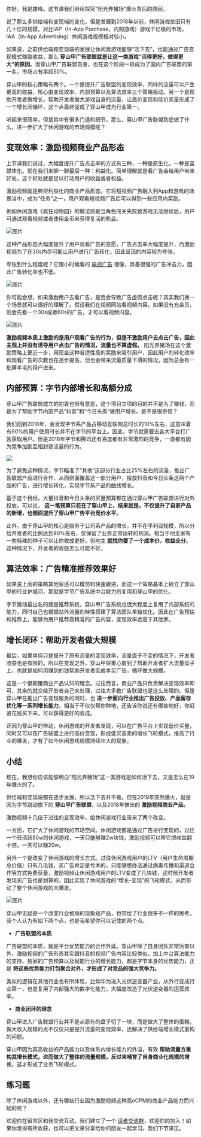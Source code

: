 你好，我是雄峰。这节课我们继续探究“阳光养猪场”爆火背后的原因。

说了那么多供给端和变现端的变化，但是发展到2018年以前，休闲游戏依旧只有几十亿的规模，对比IAP（In-App Purchase，内购游戏）游戏千亿级的市场，IAA（In-App Advertising）休闲游戏规模相对较小。

如果说，之前供给端和变现端的发展让休闲类游戏能够“活下去”，也能通过广告变现模式赚取收益，那么 **穿山甲广告联盟就是让这一类游戏“活得更好，做得更大”的原因**。而穿山甲广告联盟自身，也在这个阶段一跃成为了国内广告联盟的第一名，市场占有率超50%。

穿山甲的核心策略有两个。一个是提升广告联盟的变现效率，同样的流量可以产生更高的收益，核心由变现效率、内部预算以及算法效率三个策略驱动。另一个是帮助开发者做增长，帮助开发者做大游戏自身的流量，让高价变现和低价买量形成了一个增长闭循环，这个点最终促成了穿山甲成为行业第一。

听起来很简单，但是其中有很多门道和细节，那么，穿山甲广告联盟到底做了什么，进一步扩大了休闲游戏的市场规模呢？

## 变现效率：激励视频商业产品形态

上节课我们说过，大幅度提升广告点击率的方式有三种，一种是原生化，一种是富媒体化。现在我们来聊一聊最后一种：利益化。简单理解就是看广告会给用户带来好处，这个好处就是足以打动用户的收益或者权益。

激励视频就是典型利益化的商业产品形态。它将短视频广告融入到App和游戏的场景当中，成为“任务”之一，用户观看短视频广告后可以得到一些应用内奖励。

例如休闲游戏《疯狂动物园》的做法则是当角色闯关失败致游戏无法继续后，用户可通过观看视频或者使用金币来获得复活的机会。

![图片](https://static001.geekbang.org/resource/image/38/64/38b129f6db0fc9f775677f7039d75664.jpg?wh=1142x477)

这种产品形态大幅度提升了用户观看广告的意愿，广告点击率大幅度提升，而激励视频为了在30s内尽可能让用户进行广告转化，因此呈现的内容较为夸张。

夸张到什么程度呢？它跟小时候看的 [电视广告](https://www.bilibili.com/video/BV12K411K7R4?spm_id_from=333.337.search-card.all.click) 很像，具备很强的广告冲击力，因此广告转化率也不低。

![图片](https://static001.geekbang.org/resource/image/49/69/4918e152yyc5895871be45f041713669.jpg?wh=1142x477)

你可能会想，如果激励用户去看广告，是否会导致广告虚假点击呢？其实我们换一个场景就可以很好的理解了。假设我们在视频网站看视频内容，如果没有充会员，则会先看一个30s或者60s的广告，才可以看视频内容。

![图片](https://static001.geekbang.org/resource/image/7a/b4/7a0253d778b04b43fe37753ef22b3fb4.jpg?wh=1142x477)

**激励视频本质上激励的是用户观看广告的行为，但是不激励用户去点击广告，因此主观上并没有诱导用户点击广告的情况，流量也不算虚假。** 阳光养猪场在这个激励策略上更近一步，用现金这种普适性高的奖励来吸引用户，因此用户的转化效率和观看广告的次数也在逐步提高，但也会带来流量质量下滑的情况，因为总会有一批薅羊毛的用户进来。

## 内部预算：字节内部增长和高额分成

穿山甲广告联盟成立的初衷也很有意思，这个项目立项的目的并不是为了赚钱，而是为了帮助字节内部产品“抖音”和“今日头条”做用户增长。是不是很奇怪？

我们回到2018年，会发现字节系产品占移动互联网总时长的10%左右，这意味着有90%的用户使用时长并不在字节的平台上。因此，字节就需要去各大平台打广告获取用户。但是2018年字节和腾讯还有百度都有非常激烈的竞争，一直都有因为竞争加剧互相封锁流量的行为。

![](https://static001.geekbang.org/resource/image/b3/d1/b3e53cafab8a1b4f55yy8ddc9abae3d1.jpg?wh=1142x535)

为了避免这种情况，字节瞄准了“其他”这部分行业占比25%左右的流量，推出广告联盟产品进行合作，从而侧面覆盖这一部分用户，投放抖音和今日头条这两个产品的广告，进行增长转化，实现字节系产品的曲线增长。

基于这个目标，大量抖音和今日头条的买量预算都在通过穿山甲广告联盟进行对外投放。可以说， **这一笔预算只花在了穿山甲上，结果就是，不仅提升了自家产品的新增，也侧面提升了穿山甲广告平台竞价水平**。

此外，由于穿山甲的核心是服务于公司系产品的增长，并不在乎利润规模，所以分给开发者的比例达到90%左右，仅保留了业务正常运转的利润。相当于地主家有一些特殊的种子可以让你收成更好，但地主 **就找你要了一个成本价，收益全分**。这种情况下，开发者的收益怎么可能不好。

## 算法效率：广告精准推荐效果好

如果说上面的策略其他家还可以模仿和快速跟进，而这一个策略基本上树立了穿山甲的行业护城河，那就是字节广告系统中台能力的复用和穿山甲的优化。

字节跳动最出名的就是推荐系统，穿山甲广告系统也很大程度上复用了内部系统的能力，同时自己也根据站外流量的特性搭建了算法团队单独优化。因此在广告预估和推荐上，能够为用户推荐高精准的广告内容，变现效率远高于其他家。

## 增长闭环：帮助开发者做大规模

最后，如果单纯只是提升了原有流量的变现效率，流量盘子不变的情况下，开发者收益也是有限的。所以在变现之外，穿山甲将重心放到了帮助开发者扩大流量盘子上，也就是如何用赚到的钱帮助开发者低成本买广告，循环做大规模。

这是一个很颠覆商业产品认知的理念。过往而言，商业产品只负责解决变现效率即可，其余的就交给开发者自己来处理，过往大多数广告联盟也是这么处理的。但是穿山甲在推出广告变现服务的同时，也 **进一步面向行业推出广告投放、产品留存优化等一系列增长能力**，相当于不仅仅帮你种地，还告诉你说还有哪些地好，你赶紧花钱买下来，可以获得更好的收成。

正因为穿山甲的带动，休闲游戏的开发者发现，可以在广告平台上实现低价买量，同时又可以在广告联盟上进行高价变现，形成低买高卖的增长飞轮模式，推高了行业的爆发，才有了如今休闲游戏规模持续壮大的现象。

## 小结

现在，我想你应该能够明白“阳光养猪场”这一类游戏是如何活下去，又是怎么在19年爆火的了。

供给端和变现端都在逐步发展，所以活下去并不难。但在2019年突然爆火，就是因为字节跳动旗下的 **穿山甲广告联盟**，以及2018年推出的 **激励视频商业产品。**

激励视频十几倍于过往的变现效率，给休闲游戏行业带来了两个改变。

一方面，它扩大了休闲游戏的市场空间。休闲游戏都是通过广告进行变现的，过往一个日活跃50w的休闲游戏，一天只能够赚2w块钱，激励视频可以帮它把收益翻十倍，一天可以赚20w。

另外一个是改变了休闲游戏的增长方式。过往休闲游戏用户的LTV（用户生命周期总价值）只有几毛钱，买广告肯定是亏本的，只能够想办法通过病毒传播和渠道合作等方式免费获量，激励视频让休闲游戏用户的LTV变成了几块钱，这时候开发者发现买广告也是划算的，因此实现了休闲游戏的“增长-变现”的飞轮模式，从而带动了整个休闲游戏的大爆发。

![图片](https://static001.geekbang.org/resource/image/4a/7e/4a57a56b6457cc968ffe98328c63987e.jpeg?wh=2284x940)

穿山甲无疑是一个改变行业格局的现象级产品，也带给了行业很多不一样的思考，我个人认为有如下两个点，也是我希望你可以记住的两个点。

- **广告联盟的本质**

广告联盟的本质，就是平台优势能力的合作外延。穿山甲除了自身团队非常厉害以外，激励视频的广告形态其实跟抖音的视频广告内容比较类似，加上中台算法能力的支持、独家的广告预算以及赋能行业的增长能力，都是字节本身的优势能力，正是 **将这些优势能力打包聚合对外，才形成了对竞品的强大竞争力。**

类似的逻辑在其他行业也有所体现，比如华为进入光伏逆变器产业，从外行变成行业第一，也是复用了内部强大的数字化能力，大幅度改造了光伏逆变器的运营效率。

- **商业闭环的理念**

穿山甲进入广告联盟行业并不是从原有的盘子切了一块，而是做大了整体的蛋糕。做大收入规模的点不仅仅只是提升流量的变现效率，还解决了供给端增长模式重构的问题。

穿山甲因为其高收益的产品能力以及体系内增长能力的外溢，有效 **帮助流量方重构其增长模式，进而做大了整体的流量规模，反过来哺育了自身商业化规模的增长**，这才形成了业务飞轮模式。

## 练习题

除了休闲游戏以外，还有哪些行业因为激励视频这种高oCPM的商业产品能力而兴起的呢？

欢迎你在留言区和我交流互动。我们建立了一个 [读者交流群](http://jinshuju.net/f/DuxzBi)，欢迎你的加入！如果你觉得有所收获，也可以把文章分享给你的朋友一起学习。我们下节课见。